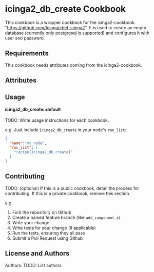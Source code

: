 icinga2_db_create Cookbook
==========================
This cookbook is a wrapper cookbook for the icinga2-cookbook. "https://github.com/Icinga/chef-icinga2".
It is used to create an empty database (currently only postgresql is supported) and configures it with user and password.

Requirements
------------
This cookbook needs attributes coming from the icinga2-cookbook.


Attributes
----------


Usage
-----
#### icinga2_db_create::default
TODO: Write usage instructions for each cookbook.

e.g.
Just include `icinga2_db_create` in your node's `run_list`:

```json
{
  "name":"my_node",
  "run_list": [
    "recipe[icinga2_db_create]"
  ]
}
```

Contributing
------------
TODO: (optional) If this is a public cookbook, detail the process for contributing. If this is a private cookbook, remove this section.

e.g.
1. Fork the repository on Github
2. Create a named feature branch (like `add_component_x`)
3. Write your change
4. Write tests for your change (if applicable)
5. Run the tests, ensuring they all pass
6. Submit a Pull Request using Github

License and Authors
-------------------
Authors: TODO: List authors
